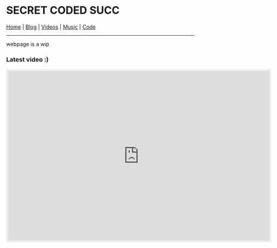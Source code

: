 # SECRET CODED SUCC
[Home](soocc.github.io) | [Blog](blog) | [Videos](videos) | [Music](music) | [Code](code)
<hr>

webpage is a wip
### Latest video :)

<iframe style="border: 5px solid #EEE;" width="700" height="455" src="https://www.youtube.com/embed/U0TCE5wYaow" frameborder="0" allowfullscreen></iframe>
